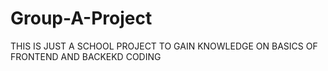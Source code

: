 # Group-A-Project
THIS IS JUST A SCHOOL PROJECT TO GAIN KNOWLEDGE ON BASICS OF FRONTEND AND BACKEKD CODING
